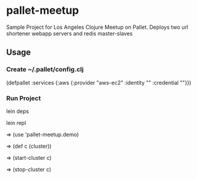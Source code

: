 # pallet-meetup

Sample Project for Los Angeles Clojure Meetup on Pallet.
Deploys two url shortener webapp servers and redis master-slaves

## Usage

### Create ~/.pallet/config.clj

(defpallet
  :services
    {:aws {:provider "aws-ec2" 
           :identity "<access-key-id>"
           :credential "<secret-access-key>"}})

### Run Project

lein deps

lein repl

=> (use 'pallet-meetup.demo)

=> (def c (cluster))

=> (start-cluster c)

=> (stop-cluster c)

